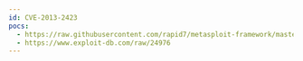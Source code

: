 ```yaml
---
id: CVE-2013-2423
pocs:
  - https://raw.githubusercontent.com/rapid7/metasploit-framework/master/modules/exploits/multi/browser/java_jre17_reflection_types.rb
  - https://www.exploit-db.com/raw/24976
---
```

